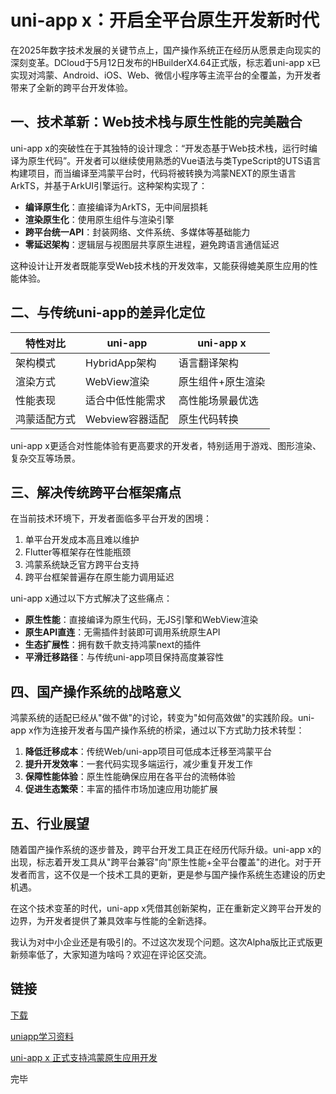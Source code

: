 # uni-app x：开启全平台原生开发新时代

在2025年数字技术发展的关键节点上，国产操作系统正在经历从愿景走向现实的深刻变革。DCloud于5月12日发布的HBuilderX4.64正式版，标志着uni-app x已实现对鸿蒙、Android、iOS、Web、微信小程序等主流平台的全覆盖，为开发者带来了全新的跨平台开发体验。

## 一、技术革新：Web技术栈与原生性能的完美融合

uni-app x的突破性在于其独特的设计理念：“开发态基于Web技术栈，运行时编译为原生代码”。开发者可以继续使用熟悉的Vue语法与类TypeScript的UTS语言构建项目，而当编译至鸿蒙平台时，代码将被转换为鸿蒙NEXT的原生语言ArkTS，并基于ArkUI引擎运行。这种架构实现了：

- **编译原生化**：直接编译为ArkTS，无中间层损耗
- **渲染原生化**：使用原生组件与渲染引擎
- **跨平台统一API**：封装网络、文件系统、多媒体等基础能力
- **零延迟架构**：逻辑层与视图层共享原生进程，避免跨语言通信延迟

这种设计让开发者既能享受Web技术栈的开发效率，又能获得媲美原生应用的性能体验。

## 二、与传统uni-app的差异化定位

| 特性对比     | uni-app          | uni-app x         |
| ------------ | ---------------- | ----------------- |
| 架构模式     | HybridApp架构    | 语言翻译架构      |
| 渲染方式     | WebView渲染      | 原生组件+原生渲染 |
| 性能表现     | 适合中低性能需求 | 高性能场景最优选  |
| 鸿蒙适配方式 | Webview容器适配  | 原生代码转换      |

uni-app x更适合对性能体验有更高要求的开发者，特别适用于游戏、图形渲染、复杂交互等场景。

## 三、解决传统跨平台框架痛点

在当前技术环境下，开发者面临多平台开发的困境：

1. 单平台开发成本高且难以维护
2. Flutter等框架存在性能瓶颈
3. 鸿蒙系统缺乏官方跨平台支持
4. 跨平台框架普遍存在原生能力调用延迟

uni-app x通过以下方式解决了这些痛点：

- **原生性能**：直接编译为原生代码，无JS引擎和WebView渲染
- **原生API直连**：无需插件封装即可调用系统原生API
- **生态扩展性**：拥有数千款支持鸿蒙next的插件
- **平滑迁移路径**：与传统uni-app项目保持高度兼容性

## 四、国产操作系统的战略意义

鸿蒙系统的适配已经从"做不做"的讨论，转变为"如何高效做"的实践阶段。uni-app x作为连接开发者与国产操作系统的桥梁，通过以下方式助力技术转型：

1. **降低迁移成本**：传统Web/uni-app项目可低成本迁移至鸿蒙平台
2. **提升开发效率**：一套代码实现多端运行，减少重复开发工作
3. **保障性能体验**：原生性能确保应用在各平台的流畅体验
4. **促进生态繁荣**：丰富的插件市场加速应用功能扩展

## 五、行业展望

随着国产操作系统的逐步普及，跨平台开发工具正在经历代际升级。uni-app x的出现，标志着开发工具从"跨平台兼容"向"原生性能+全平台覆盖"的进化。对于开发者而言，这不仅是一个技术工具的更新，更是参与国产操作系统生态建设的历史机遇。

在这个技术变革的时代，uni-app x凭借其创新架构，正在重新定义跨平台开发的边界，为开发者提供了兼具效率与性能的全新选择。

我认为对中小企业还是有吸引的。不过这次发现个问题。这次Alpha版比正式版更新频率低了，大家知道为啥吗？欢迎在评论区交流。

## 链接

[下载](https://www.dcloud.io/hbuilderx.html)

[uniapp学习资料](https://www.nutpi.net/?tagId=46883632768680)

[uni-app x 正式支持鸿蒙原生应用开发](https://mp.weixin.qq.com/s/CCMN8X4lbUlgn6SOQQZCxA)

完毕

